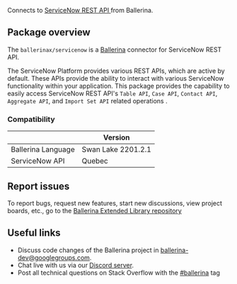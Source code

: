 Connects to [ServiceNow REST API ](https://developer.servicenow.com/dev.do#!/reference/api/quebec/rest) from Ballerina.

## Package overview

The `ballerinax/servicenow` is a [Ballerina](https://ballerina.io/) connector for ServiceNow REST API.

The ServiceNow Platform provides various REST APIs, which are active by default. These APIs provide the ability to interact with various ServiceNow functionality within your application.
This package provides the capability to easily access ServiceNow REST API's `Table API`, `Case API`, `Contact API`,
`Aggregate API`, and `Import Set API` related operations .

### Compatibility
|                               | Version                       |
|-------------------------------|-------------------------------|
| Ballerina Language            | Swan Lake 2201.2.1              |
| ServiceNow API                | Quebec                        |

## Report issues
To report bugs, request new features, start new discussions, view project boards, etc., go to the [Ballerina Extended Library repository](https://github.com/ballerina-platform/ballerina-extended-library)

## Useful links
- Discuss code changes of the Ballerina project in [ballerina-dev@googlegroups.com](mailto:ballerina-dev@googlegroups.com).
- Chat live with us via our [Discord server](https://discord.gg/ballerinalang).
- Post all technical questions on Stack Overflow with the [#ballerina](https://stackoverflow.com/questions/tagged/ballerina) tag
